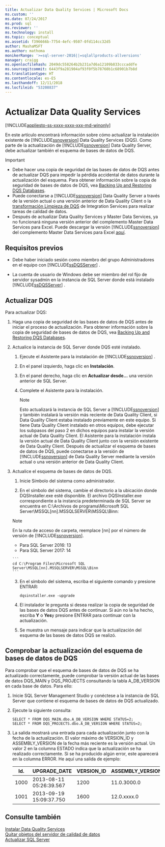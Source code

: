 ```yaml
---
title: Actualizar Data Quality Services | Microsoft Docs
ms.custom: ''
ms.date: 07/24/2017
ms.prod: sql
ms.reviewer: ''
ms.technology: install
ms.topic: conceptual
ms.assetid: f396666b-7754-4efc-9507-0fd114cc32d5
author: MashaMSFT
ms.author: mathoma
monikerRange: '>=sql-server-2016||=sqlallproducts-allversions'
manager: craigg
ms.openlocfilehash: 2049dc558264b2b231a7d6a12109b833cccaddfe
ms.sourcegitcommit: 6443f9a281904af93f0f5b78760b1c68901b7b8d
ms.translationtype: HT
ms.contentlocale: es-ES
ms.lasthandoff: 12/11/2018
ms.locfileid: "53208837"
---
```

# <a name="upgrade-data-quality-services"></a>Actualizar Data Quality Services

[!INCLUDE[appliesto-ss-xxxx-xxxx-xxx-md-winonly](../../includes/appliesto-ss-xxxx-xxxx-xxx-md-winonly.md)]

En este artículo encontrará información sobre cómo actualizar la instalación existente de [!INCLUDE[ssnoversion](../../includes/ssnoversion-md.md)] Data Quality Services (DQS). Como parte de la actualización de [!INCLUDE[ssnoversion](../../includes/ssnoversion-md.md)] Data Quality Server, debe actualizar también el esquema de bases de datos de DQS.  
  
> [!IMPORTANT]
>  -   Debe hacer una copia de seguridad de las bases de datos de DQS antes de actualizar DQS para impedir la pérdida accidental de datos durante la actualización del esquema. Para obtener información sobre la copia de seguridad de bases de datos de DQS, vea [Backing Up and Restoring DQS Databases](../../data-quality-services/backing-up-and-restoring-dqs-databases.md).  
> -   Puede conectarse a [!INCLUDE[ssnoversion](../../includes/ssnoversion-md.md)] Data Quality Server a través de la versión actual o una versión anterior de Data Quality Client o la [transformación Limpieza de DQS](../../integration-services/data-flow/transformations/dqs-cleansing-transformation.md) de Integration Services para realizar tareas de calidad de datos.  
> -   Después de actualizar Data Quality Services y Master Data Services, ya no funcionará ninguna versión anterior del complemento Master Data Services para Excel. Puede descargar la versión [!INCLUDE[ssnoversion](../../includes/ssnoversion-md.md)] del complemento Master Data Services para Excel [aquí](https://go.microsoft.com/fwlink/?LinkID=506665).  
  
##  <a name="Prerequisites"></a> Requisitos previos  
  
-   Debe haber iniciado sesión como miembro del grupo Administradores en el equipo con [!INCLUDE[ssDQSServer](../../includes/ssdqsserver-md.md)] .  
  
-   La cuenta de usuario de Windows debe ser miembro del rol fijo de servidor sysadmin en la instancia de SQL Server donde está instalado [!INCLUDE[ssDQSServer](../../includes/ssdqsserver-md.md)] .  
  
##  <a name="Upgrade"></a> Actualizar DQS  
 Para actualizar DQS:  
  
1.  Haga una copia de seguridad de las bases de datos de DQS antes de iniciar el proceso de actualización. Para obtener información sobre la copia de seguridad de bases de datos de DQS, vea [Backing Up and Restoring DQS Databases](../../data-quality-services/backing-up-and-restoring-dqs-databases.md).  
  
2.  Actualice la instancia de SQL Server donde DQS esté instalado.  
  
    1.  Ejecute el Asistente para la instalación de [!INCLUDE[ssnoversion](../../includes/ssnoversion-md.md)] .  
  
    2.  En el panel izquierdo, haga clic en **Instalación**.  
  
    3.  En el panel derecho, haga clic en **Actualizar desde...** una versión anterior de SQL Server.  
  
    4.  Complete el Asistente para la instalación.  
  
        > [!NOTE]  
        >  Esto actualizará la instancia de SQL Server a [!INCLUDE[ssnoversion](../../includes/ssnoversion-md.md)] y también instalará la versión más reciente de Data Quality Client, si Data Quality Client estaba instalado previamente en este equipo. Si tiene Data Quality Client instalado en otros equipos, debe ejecutar los subpasos del paso 2 en dichos equipos para instalar la versión actual de Data Quality Client. El Asistente para la instalación instala la versión actual de Data Quality Client junto con la versión existente de Data Quality Client. Después de actualizar el esquema de bases de datos de DQS, puede conectarse a la versión de [!INCLUDE[ssnoversion](../../includes/ssnoversion-md.md)] de Data Quality Server mediante la versión actual o una versión anterior de Data Quality Client.  
  
3.  Actualice el esquema de bases de datos de DQS.  
  
    1.  Inicie Símbolo del sistema como administrador.  
  
    2.  En el símbolo del sistema, cambie el directorio a la ubicación donde DQSInstaller.exe esté disponible. El archivo DQSInstaller.exe correspondiente a la instancia predeterminada de SQL Server se encuentra en C:\Archivos de programa\Microsoft SQL Server\MSSQL[nn].MSSQLSERVER\MSSQL\Binn:  

      >[!NOTE]
      >En la ruta de acceso de carpeta, reemplace [nn] por el número de versión de [!INCLUDE[ssnoversion](../../includes/ssnoversion-md.md)].
      >- Para SQL Server 2016: 13
      >- Para SQL Server 2017: 14

        ```  
        cd C:\Program Files\Microsoft SQL Server\MSSQL[nn].MSSQLSERVER\MSSQL\Binn  
        ```  
  
    3.  En el símbolo del sistema, escriba el siguiente comando y presione ENTRAR:  
  
        ```  
        dqsinstaller.exe -upgrade  
        ```  
  
    4.  El instalador le pregunta si desea realizar la copia de seguridad de las bases de datos DQS antes de continuar. Si aún no la ha hecho, escriba **Y** o **Yes**y presione ENTRAR para continuar con la actualización.  
  
    5.  Se muestra un mensaje para indicar que la actualización del esquema de las bases de datos DQS se realizó.  
  
##  <a name="Verify"></a> Comprobar la actualización del esquema de bases de datos de DQS  
 Para comprobar que el esquema de bases de datos de DQS se ha actualizado correctamente, puede comprobar la versión actual de las bases de datos DQS_MAIN y DQS_PROJECTS consultando la tabla A_DB_VERSION en cada base de datos. Para ello:  
  
1.  Inicie SQL Server Management Studio y conéctese a la instancia de SQL Server que contiene el esquema de bases de datos de DQS actualizado.  
  
2.  Ejecute la siguiente consulta:  
  
    ```  
    SELECT * FROM DQS_MAIN.dbo.A_DB_VERSION WHERE STATUS=2;  
    SELECT * FROM DQS_PROJECTS.dbo.A_DB_VERSION WHERE STATUS=2;  
    ```  
  
3.  La salida mostrará una entrada para cada actualización junto con la fecha de la actualización. El valor máximo de VERSION_ID y ASSEMBLY_VERSION de la fecha más reciente es la versión actual. Un valor 2 en la columna ESTADO indica que la actualización se ha realizado correctamente. Si se ha producido algún error, este aparecerá en la columna ERROR. He aquí una salida de ejemplo:  
  
    |Id.|UPGRADE_DATE|VERSION_ID|ASSEMBLY_VERSION|USER_NAME|STATUS|error|  
    |--------|-------------------|-----------------|-----------------------|----------------|------------|-----------|  
    |1000|2013-08-11 05:26:39.567|1200|11.0.3000.0|\<DOMINIO\nombreDeUsuario>|2||  
    |1001|2013-09-19 15:09:37.750|1600|12.0.xxxx.0|\<DOMINIO\nombreDeUsuario>|2||  
  
## <a name="see-also"></a>Consulte también  
 [Instalar Data Quality Services](../../data-quality-services/install-windows/install-data-quality-services.md)   
 [Quitar objetos del servidor de calidad de datos](../../sql-server/install/remove-data-quality-server-objects.md)   
 [Actualizar SQL Server](../../database-engine/install-windows/upgrade-sql-server.md)  
  
  
